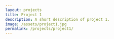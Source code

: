```yaml
---
layout: projects
title: Project 1
description: A short description of project 1.
image: /assets/project1.jpg
permalink: /projects/project1/
---
```


